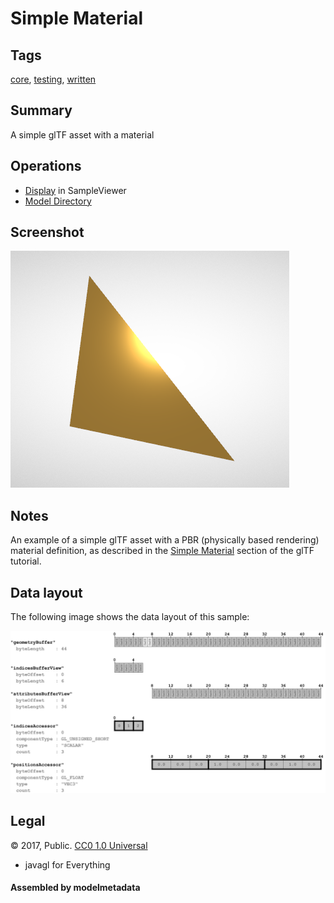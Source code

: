 # Simple Material

## Tags

[core](../../Models-core.md), [testing](../../Models-testing.md), [written](../../Models-written.md)

## Summary

A simple glTF asset with a material

## Operations

* [Display](https://github.khronos.org/glTF-Sample-Viewer-Release/?model=https://raw.GithubUserContent.com/KhronosGroup/glTF-Sample-Assets/main/./Models/SimpleMaterial/glTF/SimpleMaterial.gltf) in SampleViewer
* [Model Directory](./)

## Screenshot

![screenshot](screenshot/screenshot.png)

## Notes

An example of a simple glTF asset with a PBR (physically based rendering) material definition, as described
in the [Simple Material](https://github.com/KhronosGroup/glTF-Tutorials/blob/master/gltfTutorial/gltfTutorial_011_SimpleMaterial.md)
section of the glTF tutorial.

## Data layout

The following image shows the data layout of this sample:

![simpleTriangle](screenshot/simpleTriangle.png)


## Legal

&copy; 2017, Public. [CC0 1.0 Universal](https://creativecommons.org/publicdomain/zero/1.0/legalcode)

 - javagl for Everything

#### Assembled by modelmetadata